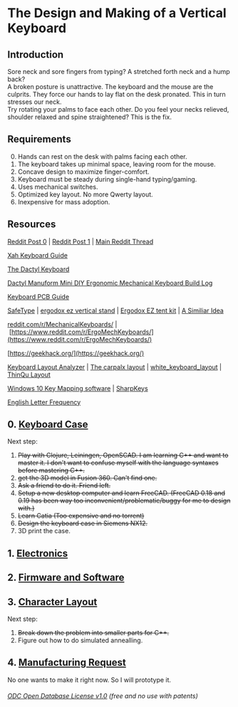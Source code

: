 


# The Design and Making of a Vertical Keyboard
## Introduction
Sore neck and sore fingers from typing? A stretched forth neck and a hump back?  
A broken posture is unattractive. The keyboard and the mouse are the culprits. They force our hands to lay flat on the desk pronated. This in turn stresses our neck.  
Try rotating your palms to face each other. Do you feel your necks relieved, shoulder relaxed and spine straightened? This is the fix.  

## Requirements

0. Hands can rest on the desk with palms facing each other.  
1. The keyboard takes up minimal space, leaving room for the mouse.  
2. Concave design to maximize finger-comfort.  
3. Keyboard must be steady during single-hand typing/gaming.  
4. Uses mechanical switches.  
5. Optimized key layout. No more Qwerty layout.  
6. Inexpensive for mass adoption.  

## Resources

[Reddit Post 0](https://www.reddit.com/r/MechanicalKeyboards/comments/fumlvb/possible_to_absorb_and_combine_all_of_the_good/) | [Reddit Post 1](https://www.reddit.com/r/ErgoMechKeyboards/comments/fvxuw1/need_help_combining_all_of_the_good_features_from/) | [Main Reddit Thread ](https://www.reddit.com/r/ErgoMechKeyboards/comments/g28c2i/ergonomicverticalkeyboard_thread/)  

[Xah Keyboard Guide](http://Xah%20Keyboard%20Guide)

[The Dactyl Keyboard](https://github.com/adereth/dactyl-keyboard)

[Dactyl Manuform Mini DIY Ergonomic Mechanical Keyboard Build Log](https://www.beekeeb.com/dactyl-manuform-mini-mechanical-keyboard-build-log/)

[Keyboard PCB Guide](https://github.com/ruiqimao/keyboard-pcb-guide)

[SafeType](https://safetype.com/index.php?id_product=1&controller=product) | [ergodox ez vertical stand](https://www.thingiverse.com/thing:2748084)&nbsp;| [Ergodox EZ tent kit](https://www.thingiverse.com/thing:1433117) | [A Similiar Idea](https://thomasbaart.nl/2019/01/20/vertikeeb-making-a-vertical-keyboard-part-1/)

[reddit.com/r/MechanicalKeyboards/](http://reddit.com/r/MechanicalKeyboards/)&nbsp;|&nbsp;[https://www.reddit.com/r/ErgoMechKeyboards/](https://www.reddit.com/r/ErgoMechKeyboards/)

[https://geekhack.org/](https://geekhack.org/)

[Keyboard Layout Analyzer](http://patorjk.com/keyboard-layout-analyzer/#/load/hqrGn4NG)&nbsp;|&nbsp;[The carpalx layout](http://mkweb.bcgsc.ca/carpalx/)&nbsp;|&nbsp;[white_keyboard_layout](https://github.com/mw8/white_keyboard_layout)&nbsp;| [ThinQu Layout](https://microexploitation.com/2018/06/04/thinqu/)

[Windows 10 Key Mapping software](https://thegeekpage.com/top-10-best-free-key-mapping-software-for-windows-10/)&nbsp;| [SharpKeys](https://github.com/randyrants/sharpkeys/releases)

[English Letter Frequency](https://norvig.com/mayzner.html)

## 0. [Keyboard Case](KeyboardCase) 

Next step:

 1. ~~Play with Clojure, Leiningen, OpenSCAD. I am learning C++ and want to master it. I don't want to confuse myself with the language syntaxes before mastering C++.~~
 2. ~~get the 3D model in Fusion 360. Can't find one.~~
 3. ~~Ask a friend to do it. Friend left.~~
 4. ~~Setup a new desktop computer and learn FreeCAD. (FreeCAD 0.18 and 0.19 has been way too inconvenient/problematic/buggy for me to design with.)~~ 
 5. ~~Learn Catia (Too expensive and no torrent)~~
 6. ~~Design the keyboard case in Siemens NX12.~~
 7. 3D print the case.

## 1. [Electronics](Electronics)

## 2. [Firmware and Software](FirmwareAndSoftware)

## 3. [Character Layout](CharacterLayout)
Next step:
1. ~~Break down the problem into smaller parts for C++.~~
2. Figure out how to do simulated annealling. 

## 4. [Manufacturing Request](ManufacturingRequests)
No one wants to make it right now. So I will prototype it.  
  
  
###### [ODC Open Database License v1.0](https://choosealicense.com/appendix/)  (free and no use with patents)
